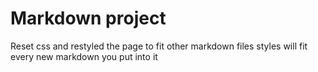 # Markdown project

Reset css and restyled the page to fit other markdown files
styles will fit every new markdown you put into it
